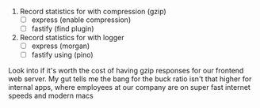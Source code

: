 1. Record statistics for with compression (gzip)
    - [ ] express (enable compression)
    - [ ] fastify  (find plugin)

2. Record statistics for with logger
    - [ ] express (morgan)
    - [ ] fastify using  (pino)

Look into if it's worth the cost of having gzip responses for our frontend web server.
My gut tells me the bang for the buck ratio isn't that higher for internal apps, where employees at our company are on super fast internet speeds and modern macs 